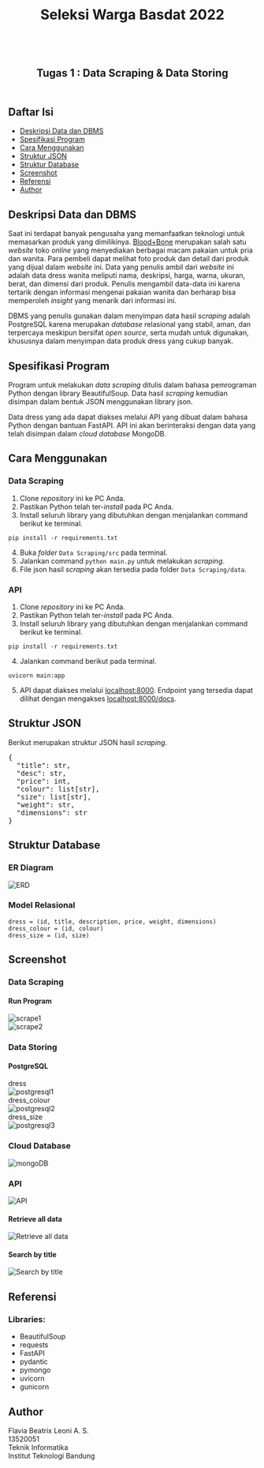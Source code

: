 <h1 align="center">
  <br>
  Seleksi Warga Basdat 2022
  <br>
  <br>
</h1>

<h2 align="center">
  <br>
  Tugas 1 : Data Scraping & Data Storing
  <br>
  <br>
</h2>

## Daftar Isi
- [Deskripsi Data dan DBMS](#deskripsi-data-dan-dbms)
- [Spesifikasi Program](#spesifikasi-program)
- [Cara Menggunakan](#cara-menggunakan)
- [Struktur JSON](#struktur-json)
- [Struktur Database](#struktur-database)
- [Screenshot](#screenshot)
- [Referensi](#referensi)
- [Author](#author)

## Deskripsi Data dan DBMS
Saat ini terdapat banyak pengusaha yang memanfaatkan teknologi untuk memasarkan produk yang dimilikinya. [Blood+Bone](https://bloodnbone.com/) merupakan salah satu _website_ toko _online_ yang menyediakan berbagai macam pakaian untuk pria dan wanita. Para pembeli dapat melihat foto produk dan detail dari produk yang dijual dalam _website_ ini. Data yang penulis ambil dari _website_ ini adalah data dress wanita meliputi nama, deskripsi, harga, warna, ukuran, berat, dan dimensi dari produk. Penulis mengambil data-data ini karena tertarik dengan informasi mengenai pakaian wanita dan berharap bisa memperoleh _insight_ yang menarik dari informasi ini.

DBMS yang penulis gunakan dalam menyimpan data hasil _scraping_ adalah PostgreSQL karena merupakan _database_ relasional yang stabil, aman, dan terpercaya meskipun bersifat _open source_, serta mudah untuk digunakan, khususnya dalam menyimpan data produk dress yang cukup banyak.

## Spesifikasi Program
Program untuk melakukan _data scraping_ ditulis dalam bahasa pemrograman Python dengan library BeautifulSoup. Data hasil _scraping_ kemudian disimpan dalam bentuk JSON menggunakan library json.

Data dress yang ada dapat diakses melalui API yang dibuat dalam bahasa Python dengan bantuan FastAPI. API ini akan berinteraksi dengan data yang telah disimpan dalam _cloud database_ MongoDB.

## Cara Menggunakan
### Data Scraping
1. Clone _repository_ ini ke PC Anda.
2. Pastikan Python telah ter-_install_ pada PC Anda.
3. Install seluruh library yang dibutuhkan dengan menjalankan command berikut ke terminal.
```
pip install -r requirements.txt
```
4. Buka _folder_ `Data Scraping/src` pada terminal.
5. Jalankan command `python main.py` untuk melakukan _scraping_.
6. File json hasil _scraping_ akan tersedia pada folder `Data Scraping/data`.

### API
1. Clone _repository_ ini ke PC Anda.
2. Pastikan Python telah ter-_install_ pada PC Anda.
3. Install seluruh library yang dibutuhkan dengan menjalankan command berikut ke terminal.
```
pip install -r requirements.txt
```
4. Jalankan command berikut pada terminal.
```
uvicorn main:app
```
5. API dapat diakses melalui [localhost:8000](http://localhost:8000/). Endpoint yang tersedia dapat dilihat dengan mengakses [localhost:8000/docs](http://localhost:8000/docs).

## Struktur JSON
Berikut merupakan struktur JSON hasil _scraping_.
<pre>
{
  "title": str,
  "desc": str,
  "price": int,
  "colour": list[str],
  "size": list[str],
  "weight": str,
  "dimensions": str
}
</pre>

## Struktur Database
### ER Diagram
![ERD](https://github.com/leoniantoinette/Seleksi-2022-Tugas-1/blob/007744b2dc7eddae9bb795ae5b62fff93bade543/Data%20Storing/design/ERD.png)

### Model Relasional
```
dress = (id, title, description, price, weight, dimensions)
dress_colour = (id, colour)
dress_size = (id, size)
```

## Screenshot
### Data Scraping
#### Run Program
![scrape1](https://github.com/leoniantoinette/Seleksi-2022-Tugas-1/blob/007744b2dc7eddae9bb795ae5b62fff93bade543/Data%20Scraping/screenshot/run1.png) <br>
![scrape2](https://github.com/leoniantoinette/Seleksi-2022-Tugas-1/blob/007744b2dc7eddae9bb795ae5b62fff93bade543/Data%20Scraping/screenshot/run2.png)

### Data Storing
#### PostgreSQL
dress <br>
![postgresql1](https://github.com/leoniantoinette/Seleksi-2022-Tugas-1/blob/007744b2dc7eddae9bb795ae5b62fff93bade543/Data%20Storing/screenshot/db1.png) <br>
dress_colour <br>
![postgresql2](https://github.com/leoniantoinette/Seleksi-2022-Tugas-1/blob/007744b2dc7eddae9bb795ae5b62fff93bade543/Data%20Storing/screenshot/db2.png) <br>
dress_size <br>
![postgresql3](https://github.com/leoniantoinette/Seleksi-2022-Tugas-1/blob/007744b2dc7eddae9bb795ae5b62fff93bade543/Data%20Storing/screenshot/db3.png)

### Cloud Database
![mongoDB](https://github.com/leoniantoinette/Seleksi-2022-Tugas-1/blob/007744b2dc7eddae9bb795ae5b62fff93bade543/Data%20Storing/screenshot/mongodb.png)

### API
![API](https://github.com/leoniantoinette/Seleksi-2022-Tugas-1/blob/007744b2dc7eddae9bb795ae5b62fff93bade543/API/screenshot/api.png)
#### Retrieve all data
![Retrieve all data](https://github.com/leoniantoinette/Seleksi-2022-Tugas-1/blob/007744b2dc7eddae9bb795ae5b62fff93bade543/API/screenshot/api2.png)
#### Search by title
![Search by title](https://github.com/leoniantoinette/Seleksi-2022-Tugas-1/blob/007744b2dc7eddae9bb795ae5b62fff93bade543/API/screenshot/api3.png)

## Referensi
### Libraries:
- BeautifulSoup
- requests
- FastAPI
- pydantic
- pymongo
- uvicorn
- gunicorn

## Author
Flavia Beatrix Leoni A. S. <br>
13520051 <br>
Teknik Informatika <br>
Institut Teknologi Bandung